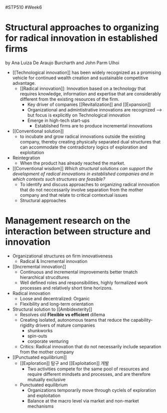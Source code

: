 #STP510 #Week6 
# Structural approaches to organizing for radical innovation in established firms
by Ana Luiza De Araujo Burcharth and John Parm Ulhoi

* [[Technological innovation]] has been widely recognized as a promising vehicle for continued wealth creation and sustainable competitive advantage.
	* [[Radical innovation]]: Innovation based on a technology that requires knowledge, information and expertise that are considerably different from the existing resources of the firm. 
		* Key driver of companies [[Revitalization]] and [[Expansion]]
		* Organizational and admintistrative innovations are recognized --> but focus is explicitly on Technological innovation
		* Emerge in high-tech start-ups
			* Established firms are to produce incremental innovations
* [[Conventional solution]]
	* to incubate and grow radical innovations outside the existing company, thereby creating physically separated dual structures that can accommodate the contradictory logics of exploration and exploitation 
* Reintegration 
	* When the product has already reached the market. 
* [[Conventional wisdom]] 
	*Which structural solutions can support the development of radical innovations in established companies and in which contexts such structures are feasible?*
	* To identify and discuss approaches to organizing radical innovation that do not neccessarily involve separation from the mother company and that relate to critical contextual issues 
	* Structural approaches
	
# Management research on the interaction between structure and innovation 
* Organizational structures on firm innovativeness
	* Radical & Incremental innovation 
* [[Incremental innovation]]
	* Continuous and incremental improvements better tmatch hierarchical strucdtures
	* Well defined roles and responsibilities, highly formalized work processes and relatively short time horizons. 
* Radical innovation
	* Loose and decentralized: Organic
	* Flexibility and long-term orientation 
* Structural solution to [[Ambidexterity]]
	* Resolves old **Flexible vs efficient** dillema
	* Creating isolated, autonomous teams that reduce the capability-rigidity drivers of mature companies
		* shunkworks
		* spin-outs
		* corporate venturing
	* Critics: Radical innovation that do not necessarily include separation from the mother company
* [[Punctuated equilibrium]]
	* [[Exploration]] 탐구 and [[Exploitation]] 개발
		* Two activities compete for the same pool of resources and require different mindsets and processes, and are therefore mutually exclusive
	* Punctuated equilibrium
		* Organizations temporarily move through cyclels of exploration and exploitation
		* Balance at the macro level via market and non-market mechanisms



